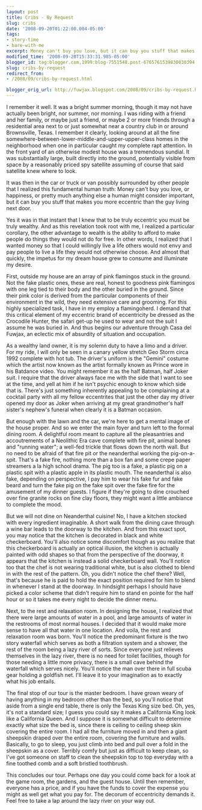 ```yaml
---
layout: post
title: Cribs - By Request
slug: cribs
date: '2008-09-20T01:22:00.004-05:00'
tags:
- story-time
- bare-with-me
excerpt: Money can't buy you love, but it can buy you stuff that makes you more eccentric than the guy living next door.
modified_time: '2008-09-28T15:33:31.985-05:00'
blogger_id: tag:blogger.com,1999:blog-7551548.post-6765761539830030394
slug: cribs-by-request
redirect_from: 
- /2008/09/cribs-by-request.html

blogger_orig_url: http://fuwjax.blogspot.com/2008/09/cribs-by-request.html
---
```


I remember it well. It was a bright summer morning, though it may not have actually been bright, nor summer, nor morning. I was riding with a friend and her family, or maybe just a friend, or maybe 2 or more friends through a residential area next to or just somewhat near a country club in or around Brownsville, Texas. I remember it clearly, looking around at all the fine somewhere-between-lower-middle-and-upper-upper-class homes in the neighborhood when one in particular caught my complete rapt attention. In the front yard of an otherwise modest house was a tremendous sundial. It was substantially large, built directly into the ground, potentially visible from space by a reasonably priced spy satellite assuming of course that said satellite knew where to look.

It was then in the car or truck or van possibly surrounded by other people that I realized this fundamental human truth: Money can't buy you love, or happiness, or pretty much anything else a human might consider important, but it can buy you stuff that makes you more eccentric than the guy living next door.

Yes it was in that instant that I knew that to be truly eccentric you must be truly wealthy. And as this revelation took root with me, I realized a particular corollary, the other advantage to wealth is the ability to afford to make people do things they would not do for free. In other words, I realized that I wanted money so that I could willingly live a life others would not envy and pay people to live a life they would not otherwise choose. And almost that quickly, the impetus for my dream house grew to consume and illuminate my desire. 

First, outside my house are an array of pink flamingos stuck in the ground. Not the fake plastic ones, these are real, honest to goodness pink flamingos with one leg tied to their body and the other buried in the ground. Since their pink color is derived from the particular components of their environment in the wild, they need extensive care and grooming. For this highly specialized task, I have in my employ a flamingoherd. I demand that this critical element of my eccentric brand of eccentricity be dressed as the Crocodile Hunter, the safari get-up he used to wear and not the suit I assume he was buried in. And thus begins our adventure through Casa del Fuwjax, an eclectic mix of absurdity of situation and occupation.

As a wealthy land owner, it is my solemn duty to have a limo and a driver. For my ride, I will only be seen in a canary yellow stretch Geo Storm circa 1992 complete with hot tub. The driver's uniform is the "Gemini" costume which the artist now known as the artist formally known as Prince wore in his Batdance video. You might remember it as the half Batman, half Joker suit. I require that the driver always face me with the side that I want to see at the time, and yell at him if he isn't psychic enough to know which side that is. There's just something inherently appealing to be complaining at a cocktail party with all my fellow eccentrites that just the other day my driver opened my door as Joker when arriving at my great grandmother's half sister's nephew's funeral when clearly it is a Batman occasion.

But enough with the lawn and the car, we're here to get a mental image of the house proper. And so we enter the main foyer and turn left to the formal dining room. A delightful room meant to capture all the pleasantries and accoutrements of a Neolithic Era cave complete with fire pit, animal bones and "running water"; a well-fed trickle that flows down the north wall. But no need to be afraid of that fire pit or the neanderthal working the pig-on-a-spit. That's a fake fire, nothing more than a box fan and some crepe paper streamers a la high school drama. The pig too is a fake, a plastic pig on a plastic spit with a plastic apple in its plastic mouth. The neanderthal is also fake, depending on perspective, I pay him to wear his fake fur and fake beard and turn the fake pig on the fake spit over the fake fire for the amusement of my dinner guests. I figure if they're going to dine crouched over fine granite rocks on fine clay floors, they might want a little ambiance to complete the mood.

But we will not dine on Neanderthal cuisine! No, I have a kitchen stocked with every ingredient imaginable. A short walk from the dining cave through a wine bar leads to the doorway to the kitchen. And from this exact spot, you may notice that the kitchen is decorated in black and white checkerboard. You'll also notice some discomfort though as you realize that this checkerboard is actually an optical illusion, the kitchen is actually painted with odd shapes so that from the perspective of the doorway, it appears that the kitchen is instead a solid checkerboard wall. You'll notice too that the chef is not wearing traditional white, but is also clothed to blend in with the rest of the pattern. Oh, you didn't notice the chef there? Well, that's because he is paid to hold the exact position required for him to blend in whenever I stand at the doorway. In hindsight perhaps I should have picked a color scheme that didn't require him to stand en pointe for the half hour or so it takes me every night to decide the dinner menu.

Next, to the rest and relaxation room. In designing the house, I realized that there were large amounts of water in a pool, and large amounts of water in the restrooms of most normal houses. I decided that it would make more sense to have all that water in one location. And voila, the rest and relaxation room was born. You'll notice the predominant fixture is the two story waterfall which serves as both a filtration system and a shower, the rest of the room being a lazy river of sorts. Since everyone just relieves themselves in the lazy river, there is no need for toilet facilities, though for those needing a little more privacy, there is a small cave behind the waterfall which serves nicely. You'll notice the man over there in full scuba gear holding a goldfish net. I'll leave it to your imagination as to exactly what his job entails.

The final stop of our tour is the master bedroom. I have grown weary of having anything in my bedroom other than the bed, so you'll notice that aside from a single end table, there is only the Texas King size bed. Oh, yes, it's not a standard size; I guess you could say it makes a California King look like a California Queen. And I suppose it is somewhat difficult to determine exactly what size the bed is, since there is ceiling to ceiling sheep skin covering the entire room. I had all the furniture moved in and then a giant sheepskin draped over the entire room, covering the furniture and walls. Basically, to go to sleep, you just climb into bed and pull over a fold in the sheepskin as a cover. Terribly comfy but just as difficult to keep clean, so I've got someone on staff to clean the sheepskin top to top everyday with a fine toothed comb and a soft bristled toothbrush.

This concludes our tour. Perhaps one day you could come back for a look at the game room, the gardens, and the guest house. Until then remember, everyone has a price, and if you have the funds to cover the expense you might as well get what you pay for. The decorum of eccentricity demands it.  Feel free to take a lap around the lazy river on your way out.
